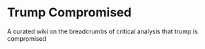 # Trump Compromised
A curated wiki on the breadcrumbs of critical analysis that trump is compromised
